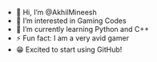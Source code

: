 - 👋 Hi, I’m @AkhilMineesh
- 👀 I’m interested in Gaming Codes 
- 🌱 I’m currently learning Python and C++
- ⚡ Fun fact: I am a very avid gamer
- 😁 Excited to start using GitHub!

<!---
AkhilMineesh/AkhilMineesh is a ✨ special ✨ repository because its `README.md` (this file) appears on your GitHub profile.
You can click the Preview link to take a look at your changes.
--->
